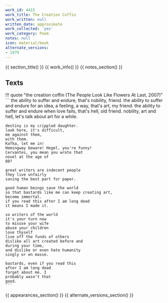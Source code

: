 ```yaml
---
work_id: 4415
work_title: The Creation Coffin
work_written: null
written_date: approximate
work_collected: 'yes'
work_category: Poem
notes: null
icon: material/book
alternate_versions:
- 1979
---
```


{{ section_title() }}
{{ work_info() }}
{{ notes_section() }}
## Texts
!!! quote "the creation coffin (The People Look Like Flowers At Last, 2007)"
    ```
    the ability to suffer and endure, 
    that's nobility, friend. 
    the ability to suffer and endure 
    for an idea, a feeling, a way, 
    that's art, my friend. 
    the ability to suffer and endure 
    when love fails, 
    that's hell, old friend. 
    nobility, art and hell, 
    let's talk about art for a while.
    
    destiny is my crippled daughter. 
    look here, it's difficult, 
    me against them, 
    with them. 
    Kafka, let me in! 
    Hemingway beware! Hegel, you're funny! 
    Cervantes, you mean you wrote that 
    novel at the age of 
    80?
    
    great writers are indecent people 
    they live unfairly 
    saving the best part for paper.
    
    good human beings save the world 
    so that bastards like me can keep creating art, 
    become immortal. 
    if you read this after I am long dead
    it means I made it.
    
    so writers of the world 
    it's your turn now 
    to misuse your wife 
    abuse your children 
    love thyself 
    live off the funds of others 
    dislike all art created before and 
    during your time, 
    and dislike or even hate humanity 
    singly or en masse.
    
    bastards, even if you read this 
    after I am long dead 
    forget about me. I 
    probably wasn't that 
    good.
    ```

{{ appearances_section() }}
{{ alternate_versions_section() }}